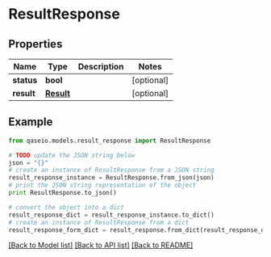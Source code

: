 # ResultResponse


## Properties

Name | Type | Description | Notes
------------ | ------------- | ------------- | -------------
**status** | **bool** |  | [optional] 
**result** | [**Result**](Result.md) |  | [optional] 

## Example

```python
from qaseio.models.result_response import ResultResponse

# TODO update the JSON string below
json = "{}"
# create an instance of ResultResponse from a JSON string
result_response_instance = ResultResponse.from_json(json)
# print the JSON string representation of the object
print ResultResponse.to_json()

# convert the object into a dict
result_response_dict = result_response_instance.to_dict()
# create an instance of ResultResponse from a dict
result_response_form_dict = result_response.from_dict(result_response_dict)
```
[[Back to Model list]](../README.md#documentation-for-models) [[Back to API list]](../README.md#documentation-for-api-endpoints) [[Back to README]](../README.md)


